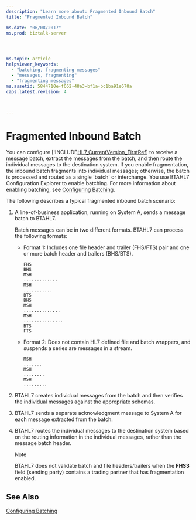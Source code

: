 ```yaml
---
description: "Learn more about: Fragmented Inbound Batch"
title: "Fragmented Inbound Batch"

ms.date: "06/08/2017"
ms.prod: biztalk-server




ms.topic: article
helpviewer_keywords: 
  - "batching, fragmenting messages"
  - "messages, fragmenting"
  - "fragmenting messages"
ms.assetid: 5844710e-f662-48a3-bf1a-bc1ba91e678a
caps.latest.revision: 4



---
```

# Fragmented Inbound Batch
You can configure [!INCLUDE[HL7_CurrentVersion_FirstRef](../../includes/hl7-currentversion-firstref-md.md)] to receive a message batch, extract the messages from the batch, and then route the individual messages to the destination system. If you enable fragmentation, the inbound batch fragments into individual messages; otherwise, the batch is processed and routed as a single 'batch' or interchange. You use BTAHL7 Configuration Explorer to enable batching. For more information about enabling batching, see [Configuring Batching](../../adapters-and-accelerators/accelerator-hl7/configuring-batching.md).  
  
 The following describes a typical fragmented inbound batch scenario:  
  
1.  A line-of-business application, running on System A, sends a message batch to BTAHL7.  
  
     Batch messages can be in two different formats. BTAHL7 can process the following formats:  
  
    -   Format 1: Includes one file header and trailer (FHS/FTS) pair and one or more batch header and trailers (BHS/BTS).  
  
        ```  
        FHS  
        BHS  
        MSH  
        .............  
        MSH  
        ...........  
        BTS  
        BHS  
        MSH  
        ..............  
        MSH  
        ...............  
        BTS  
        FTS  
        ```  
  
    -   Format 2: Does not contain HL7 defined file and batch wrappers, and suspends a series are messages in a stream.  
  
        ```  
        MSH  
        .......  
        MSH  
        ........  
        MSH  
        .........  
        ```  
  
2.  BTAHL7 creates individual messages from the batch and then verifies the individual messages against the appropriate schemas.  
  
3.  BTAHL7 sends a separate acknowledgment message to System A for each message extracted from the batch.  
  
4.  BTAHL7 routes the individual messages to the destination system based on the routing information in the individual messages, rather than the message batch header.  
  
    > [!NOTE]
    >  BTAHL7 does not validate batch and file headers/trailers when the **FHS3** field (sending party) contains a trading partner that has fragmentation enabled.  
  
## See Also  
 [Configuring Batching](../../adapters-and-accelerators/accelerator-hl7/configuring-batching.md)
